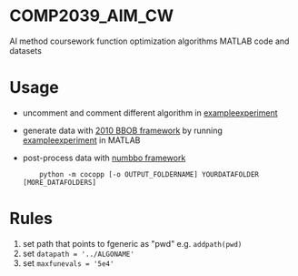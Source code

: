 # COMP2039_AIM_CW
AI method coursework function optimization algorithms MATLAB code and datasets

# Usage
- uncomment and comment different algorithm in [exampleexperiment](Algorithms/exampleexperiment.m)
- generate data with [2010 BBOB framework](https://coco.gforge.inria.fr/doku.php?id=bbob-2010-downloads) by running [exampleexperiment](Algorithms/exampleexperiment.m) in MATLAB
- post-process data with [numbbo framework](https://github.com/numbbo/coco/)

	```Sh
		python -m cocopp [-o OUTPUT_FOLDERNAME] YOURDATAFOLDER [MORE_DATAFOLDERS]
	```

# Rules
1. set path that points to fgeneric as "pwd" e.g. `addpath(pwd)`
2. set `datapath = '../ALGONAME'`
3. set `maxfunevals = '5e4'`
